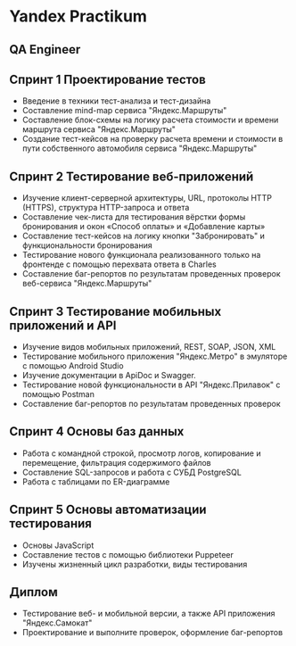 # Yandex Practikum
## QA Engineer

## Спринт 1 Проектирование тестов

 - Введение в техники тест-анализа и тест-дизайна
 - Составление mind-map сервиса "Яндекс.Маршруты"
 - Составление блок-схемы на логику расчета стоимости и времени маршрута сервиса "Яндекс.Маршруты"
 - Создание тест-кейсов на проверку расчета времени и стоимости в пути собственного автомобиля сервиса "Яндекс.Маршруты"

## Спринт 2 Тестирование веб-приложений

 - Изучение клиент-серверной архитектуры, URL, протоколы HTTP (HTTPS), структура HTTP-запроса и ответа
 - Составление чек-листа для тестирования вёрстки формы бронирования и окон «Способ оплаты» и «Добавление карты»
 - Составление тест-кейсов на логику кнопки "Забронировать" и функциональности бронирования
 - Тестирование нового функционала реализованного только на фронтенде с помощью перехвата ответа в Charles
 - Составление баг-репортов по результатам проведенных проверок веб-сервиса "Яндекс.Маршруты"

## Спринт 3 Тестирование мобильных приложений и API

 - Изучение видов мобильных приложений, REST, SOAP, JSON, XML
 - Тестирование мобильного приложения "Яндекс.Метро" в эмуляторе с помощью Android Studio
 - Изучение документации в ApiDoc и Swagger.
 - Тестирование новой функциональности в API "Яндекс.Прилавок" с помощью Postman
 - Составление баг-репортов по результатам проведенных проверок

## Спринт 4 Основы баз данных

 - Работа с командной строкой, просмотр логов, копирование и перемещение, фильтрация содержимого файлов
 - Составление SQL-запросов и работа с СУБД PostgreSQL
 - Работа с таблицами по ER-диаграмме

## Спринт 5 Основы автоматизации тестирования

 - Основы JavaScript
 - Составление тестов с помощью библиотеки Puppeteer
 - Изучены жизненный цикл разработки, виды тестирования

## Диплом

 - Тестирование веб- и мобильной версии, а также API приложения "Яндекс.Самокат"
 - Проектирование и выполните проверок, оформление баг-репортов
